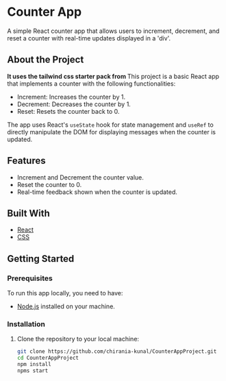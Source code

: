  <h1>Counter App</h1>

A simple React counter app that allows users to increment, decrement, and reset a counter with real-time updates displayed in a 'div'.

##  About the Project
<b>It uses the tailwind css starter pack  from <link src="https://github.com/thepranaygupta/react-tailwind-css-starter-pack"></b>
This project is a basic React app that implements a counter with the following functionalities:
- Increment: Increases the counter by 1.
- Decrement: Decreases the counter by 1.
- Reset: Resets the counter back to 0.

The app uses React's `useState` hook for state management and `useRef` to directly manipulate the DOM for displaying messages when the counter is updated.

##  Features
- Increment and Decrement the counter value.
- Reset the counter to 0.
- Real-time feedback shown when the counter is updated.


##  Built With
- [React](https://reactjs.org/)
- [CSS](https://www.w3.org/Style/CSS/)

## Getting Started

### Prerequisites
To run this app locally, you need to have:
- [Node.js](https://nodejs.org/) installed on your machine.

### Installation

1. Clone the repository to your local machine:
   ```bash
   git clone https://github.com/chirania-kunal/CounterAppProject.git
   cd CounterAppProject
   npm install
   npms start
